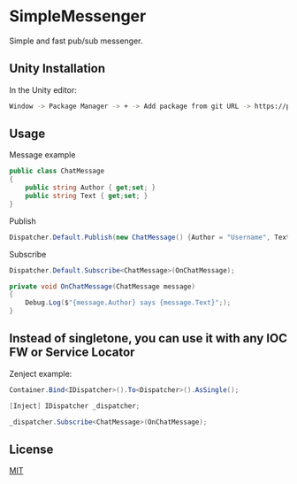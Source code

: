 # SimpleMessenger

Simple and fast pub/sub messenger.

## Unity Installation

In the Unity editor: 

```bash
Window -> Package Manager -> + -> Add package from git URL -> https://privatevoid@bitbucket.org/privatevoid/simplemessenger.git
```

## Usage

Message example
```csharp
public class ChatMessage
{
    public string Author { get;set; }
    public string Text { get;set; }
}
```

Publish
```csharp
Dispatcher.Default.Publish(new ChatMessage() {Author = "Username", Text = "Hello"});
```
Subscribe
```csharp
Dispatcher.Default.Subscribe<ChatMessage>(OnChatMessage);
```
```csharp
private void OnChatMessage(ChatMessage message)
{
    Debug.Log($"{message.Author} says {message.Text}";);
}
```

## Instead of singletone, you can use it with any IOC FW or Service Locator
Zenject example:
```csharp
Container.Bind<IDispatcher>().To<Dispatcher>().AsSingle();
```
```csharp
[Inject] IDispatcher _dispatcher;
```
```csharp
_dispatcher.Subscribe<ChatMessage>(OnChatMessage);
```

## License
[MIT](https://choosealicense.com/licenses/mit/)